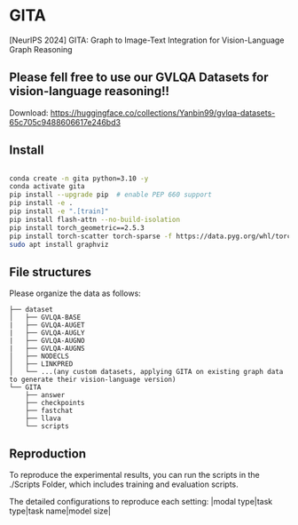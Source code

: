 # GITA
[NeurIPS 2024] GITA: Graph to Image-Text Integration for Vision-Language Graph Reasoning

## Please fell free to use our GVLQA Datasets for vision-language reasoning!!
Download:
https://huggingface.co/collections/Yanbin99/gvlqa-datasets-65c705c9488606617e246bd3


## Install
```bash

conda create -n gita python=3.10 -y
conda activate gita
pip install --upgrade pip  # enable PEP 660 support
pip install -e .
pip install -e ".[train]"
pip install flash-attn --no-build-isolation
pip install torch_geometric==2.5.3
pip install torch-scatter torch-sparse -f https://data.pyg.org/whl/torch-2.0.1+cu117.html
sudo apt install graphviz
```

## File structures
Please organize the data as follows:
```
├── dataset
│   ├── GVLQA-BASE
|   ├── GVLQA-AUGET
|   ├── GVLQA-AUGLY
|   ├── GVLQA-AUGNO
|   ├── GVLQA-AUGNS
│   ├── NODECLS
│   ├── LINKPRED
│   └── ...(any custom datasets, applying GITA on existing graph data to generate their vision-language version)
└── GITA
    ├── answer
    ├── checkpoints
    ├── fastchat
    ├── llava
    └── scripts

```

## Reproduction
To reproduce the experimental results, you can run the scripts in the ./Scripts Folder, which includes training and evaluation scripts. 

The detailed configurations to reproduce each setting:
|modal type|task type|task name|model size|

